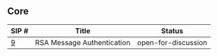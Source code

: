 ## Core

|                  SIP #                  |           Title            |       Status        |
| --------------------------------------- | -------------------------- | ------------------- |
| [9](sips/rsa_message_authentication.md) | RSA Message Authentication | open-for-discussion |